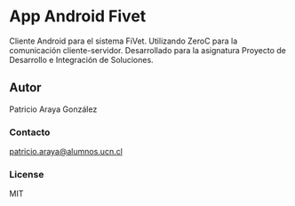 # App Android Fivet

Cliente Android para el sistema FiVet. Utilizando ZeroC para la comunicación cliente-servidor.
Desarrollado para la asignatura Proyecto de Desarrollo e Integración de Soluciones.

## Autor
Patricio Araya González
### Contacto
patricio.araya@alumnos.ucn.cl
### License
MIT
